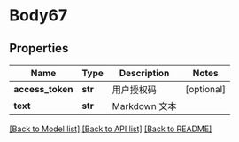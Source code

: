 # Body67

## Properties
Name | Type | Description | Notes
------------ | ------------- | ------------- | -------------
**access_token** | **str** | 用户授权码 | [optional] 
**text** | **str** | Markdown 文本 | 

[[Back to Model list]](../README.md#documentation-for-models) [[Back to API list]](../README.md#documentation-for-api-endpoints) [[Back to README]](../README.md)

